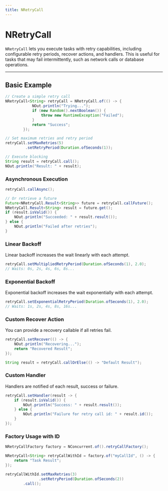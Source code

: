 ```yaml
---
title: NRetryCall
---
```


# NRetryCall

`NRetryCall` lets you execute tasks with retry capabilities, including configurable retry periods, recover actions, and handlers. This is useful for tasks that may fail intermittently, such as network calls or database operations.

---

## Basic Example

```java
// Create a simple retry call
NRetryCall<String> retryCall = NRetryCall.of(() -> {
            NOut.println("Trying...");
            if (new Random().nextBoolean()) {
                throw new RuntimeException("Failed");
            }
            return "Success";
        });

// Set maximum retries and retry period
retryCall.setMaxRetries(5)
         .setRetryPeriod(Duration.ofSeconds(1));

// Execute blocking
String result = retryCall.call();
NOut.println("Result: " + result);
```

### Asynchronous Execution

```java
retryCall.callAsync();

// Or retrieve a future
Future<NRetryCall.Result<String>> future = retryCall.callFuture();
NRetryCall.Result<String> result = future.get();
if (result.isValid()) {
    NOut.println("Succeeded: " + result.result());
} else {
    NOut.println("Failed after retries");
}
```

### Linear Backoff
Linear backoff increases the wait linearly with each attempt.

```java
retryCall.setMultipliedRetryPeriod(Duration.ofSeconds(1), 2.0);
// Waits: 0s, 2s, 4s, 6s, 8s...
```

### Exponential Backoff
Exponential backoff increases the wait exponentially with each attempt.

```java
retryCall.setExponentialRetryPeriod(Duration.ofSeconds(1), 2.0);
// Waits: 1s, 2s, 4s, 8s, 16s...
```

### Custom Recover Action
You can provide a recovery callable if all retries fail.

```java
retryCall.setRecover(() -> {
    NOut.println("Recovering...");
    return "Recovered Result";
});

String result = retryCall.callOrElse(() -> "Default Result");
```

### Custom Handler
Handlers are notified of each result, success or failure.

```java
retryCall.setHandler(result -> {
    if (result.isValid()) {
        NOut.println("Success: " + result.result());
    } else {
        NOut.println("Failure for retry call id: " + result.id());
    }
});

```

### Factory Usage with ID

```java
NRetryCallFactory factory = NConcurrent.of().retryCallFactory();

NRetryCall<String> retryCallWithId = factory.of("myCallId", () -> {
    return "Task Result";
});

retryCallWithId.setMaxRetries(3)
               .setRetryPeriod(Duration.ofSeconds(2))
        .call();

```
